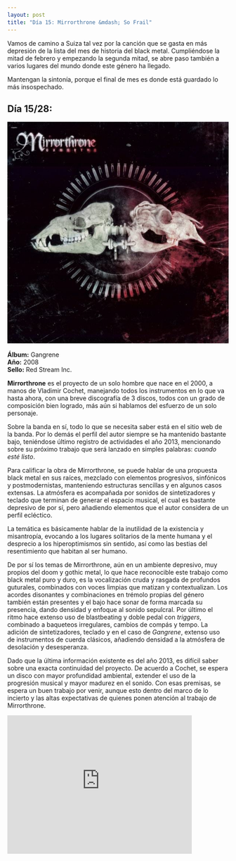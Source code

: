 ```yaml
---
layout: post
title: "Día 15: Mirrorthrone &mdash; So Frail"
---
```


Vamos de camino a Suiza tal vez por la canción que se gasta en más depresión de la lista del mes de historia del black metal. Cumpliéndose la mitad de febrero y empezando la segunda mitad, se abre paso también a varios lugares del mundo donde este género ha llegado.

Mantengan la sintonía, porque el final de mes es donde está guardado lo más insospechado.

<!-- more -->

## Día 15/28:

![Portada del Álbum](/images/mirrorthrone-gangrene.jpg)

**Álbum:** Gangrene  
**Año:** 2008  
**Sello:** Red Stream Inc.  

**Mirrorthrone** es el proyecto de un solo hombre que nace en el 2000, a manos de Vladimir Cochet, manejando todos los instrumentos en lo que va hasta ahora, con una breve discografía de 3 discos, todos con un grado de composición bien logrado, más aún si hablamos del esfuerzo de un solo personaje.

Sobre la banda en sí, todo lo que se necesita saber está en el sitio web de la banda. Por lo demás el perfil del autor siempre se ha mantenido bastante bajo, teniéndose último registro de actividades el año 2013, mencionando sobre su próximo trabajo que será lanzado en simples palabras: *cuando esté listo*.

Para calificar la obra de Mirrorthrone, se puede hablar de una propuesta black metal en sus raíces, mezclado con elementos progresivos, sinfónicos y postmodernistas, manteniendo estructuras sencillas y en algunos casos extensas. La atmósfera es acompañada por sonidos de sintetizadores y teclado que terminan de generar el espacio musical, el cual es bastante depresivo de por sí, pero añadiendo elementos que el autor considera de un perfil ecléctico.

La temática es básicamente hablar de la inutilidad de la existencia y misantropía, evocando a los lugares solitarios de la mente humana y el desprecio a los hiperoptimismos sin sentido, así como las bestias del resentimiento que habitan al ser humano.

De por sí los temas de Mirrorthrone, aún en un ambiente depresivo, muy propios del doom y gothic metal, lo que hace reconocible este trabajo como black metal puro y duro, es la vocalización cruda y rasgada de profundos guturales, combinados con voces limpias que matizan y contextualizan. Los acordes disonantes y combinaciones en trémolo propias del género también están presentes y el bajo hace sonar de forma marcada su presencia, dando densidad y enfoque al sonido sepulcral. Por último el ritmo hace extenso uso de blastbeating y doble pedal con *triggers*, combinado a baqueteos irregulares, cambios de compás y tempo. La adición de sintetizadores, teclado y en el caso de *Gangrene*, extenso uso de instrumentos de cuerda clásicos, añadiendo densidad a la atmósfera de desolación y desesperanza.

Dado que la última información existente es del año 2013, es difícil saber sobre una exacta continuidad del proyecto. De acuerdo a Cochet, se espera un disco con mayor profundidad ambiental, extender el uso de la progresión musical y mayor madurez en el sonido. Con esas premisas, se espera un buen trabajo por venir, aunque esto dentro del marco de lo incierto y las altas expectativas de quienes ponen atención al trabajo de Mirrorthrone.

<iframe width="420" height="315" src="https://www.youtube.com/embed/O_qRLlnsjhU" frameborder="0" allowfullscreen></iframe>